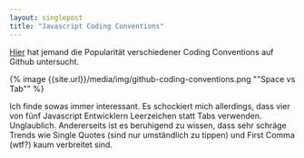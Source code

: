 ```yaml
---
layout: singlepost
title: "Javascript Coding Conventions"
---
```


[Hier](http://sideeffect.kr/popularconvention/#javascript) hat jemand die Popularität verschiedener Coding Conventions auf Github untersucht.

{% image {{site.url}}/media/img/github-coding-conventions.png ""Space vs Tab"" %}

Ich finde sowas immer interessant. Es schockiert mich allerdings, dass vier von fünf Javascript Entwicklern Leerzeichen statt Tabs verwenden. Unglaublich. Andererseits ist es beruhigend zu wissen, dass sehr schräge Trends wie Single Quotes (sind nur umständlich zu tippen) und First Comma (wtf?) kaum verbreitet sind.